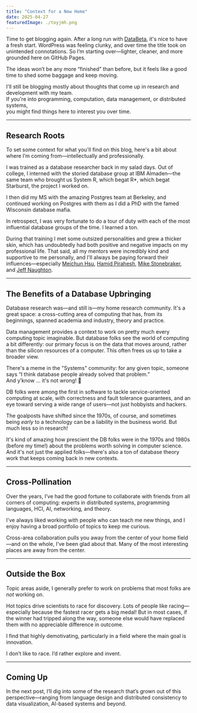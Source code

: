 ```yaml
---
title: "Context for a New Home"
date: 2025-04-27
featuredImage: ./toyjmh.png
---
```


Time to get blogging again. After a long run with [DataBeta](https://databeta.wordpress.com/), it's nice to have a fresh start. WordPress was feeling clunky, and over time the title took on unintended connotations. So I’m starting over—lighter, cleaner, and more grounded here on GitHub Pages.  

The ideas won’t be any more “finished” than before, but it feels like a good time to shed some baggage and keep moving.  

I'll still be blogging mostly about thoughts that come up in research and development with my team.  
If you're into programming, computation, data management, or distributed systems,  
you might find things here to interest you over time.  

---

## Research Roots

To set some context for what you'll find on this blog, here's a bit about where I’m coming from—intellectually and professionally.  

I was trained as a database researcher back in my salad days. Out of college, I interned with the storied database group at IBM Almaden—the same team who brought us System R, which begat R*, which begat Starburst, the project I worked on.  

I then did my MS with the amazing Postgres team at Berkeley, and continued working on Postgres with them as I did a PhD with the famed Wisconsin database mafia.  

In retrospect, I was very fortunate to do a tour of duty with each of the most influential database groups of the time. I learned a ton.  

During that training I met some outsized personalities and grew a thicker skin, which has undoubtedly had both positive and negative impacts on my professional life. That said, all my mentors were incredibly kind and supportive to me personally, and I'll always be paying forward their influences—especially [Meichun Hsu](https://www.linkedin.com/in/meichun-hsu-0a72968), [Hamid Pirahesh](https://www.linkedin.com/in/hamid-pirahesh-38368010/), [Mike Stonebraker](https://en.wikipedia.org/wiki/Michael_Stonebraker), and [Jeff Naughton](https://en.wikipedia.org/wiki/Jeffrey_Naughton).  

---

## The Benefits of a Database Upbringing

Database research was—and still is—my home research community. It's a great space: a cross-cutting area of computing that has, from its beginnings, spanned academia and industry, theory and practice.  

Data management provides a context to work on pretty much every computing topic imaginable. But database folks see the world of computing a bit differently: our primary focus is on the data that moves around, rather than the silicon resources of a computer. This often frees us up to take a broader view.  

There's a meme in the "Systems" community: for any given topic, someone says “I think database people already solved that problem.”  
And y’know … it's not wrong! 🙂  

DB folks were among the first in software to tackle service-oriented computing at scale, with correctness and fault tolerance guarantees, and an eye toward serving a wide range of users—not just hobbyists and hackers.  

The goalposts have shifted since the 1970s, of course, and sometimes being *early* to a technology can be a liability in the business world. But much less so in research!  

It's kind of amazing how prescient the DB folks were in the 1970s and 1980s (before my time!) about the problems worth solving in computer science. And it's not just the applied folks—there's also a ton of database theory work that keeps coming back in new contexts.  

---

## Cross-Pollination

Over the years, I’ve had the good fortune to collaborate with friends from all corners of computing: experts in distributed systems, programming languages, HCI, AI, networking, and theory.  

I've always liked working with people who can teach me new things, and I enjoy having a broad portfolio of topics to keep me curious.  

Cross-area collaboration pulls you away from the center of your home field—and on the whole, I’ve been glad about that. Many of the most interesting places are away from the center.  

---

## Outside the Box

Topic areas aside, I generally prefer to work on problems that most folks are *not* working on.

Hot topics drive scientists to race for discovery. Lots of people like racing—especially because the fastest racer gets a big medal! But in most cases, if the winner had tripped along the way, someone else would have replaced them with no appreciable difference in outcome.  

I find that highly demotivating, particularly in a field where the main goal is innovation.

I don’t like to race. I’d rather explore and invent.  

---

## Coming Up

In the next post, I’ll dig into some of the research that’s grown out of this perspective—ranging from language design and distributed consistency to data visualization, AI-based systems and beyond.
